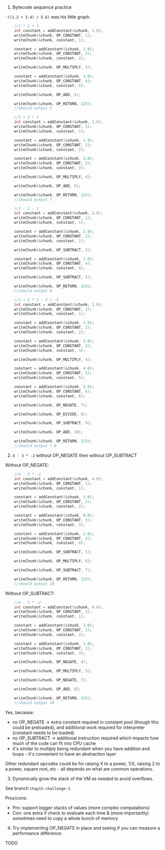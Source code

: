 1. Bytecode sequence practice

`-((1.2 + 3.4) / 5.6)` was his little graph.

```c
    //1 * 2 + 3
    int constant = addConstant(&chunk, 1.0);
    writeChunk(&chunk, OP_CONSTANT, 1);
    writeChunk(&chunk, constant, 1);

    constant = addConstant(&chunk, 2.0);
    writeChunk(&chunk, OP_CONSTANT, 2);
    writeChunk(&chunk, constant, 2);

    writeChunk(&chunk, OP_MULTIPLY, 3);

    constant = addConstant(&chunk, 3.0);
    writeChunk(&chunk, OP_CONSTANT, 4);
    writeChunk(&chunk, constant, 4);

    writeChunk(&chunk, OP_ADD, 5);

    writeChunk(&chunk, OP_RETURN, 123);
    //should output 5
```

```c
    //1 + 2 * 3
    int constant = addConstant(&chunk, 1.0);
    writeChunk(&chunk, OP_CONSTANT, 1);
    writeChunk(&chunk, constant, 1);

    constant = addConstant(&chunk, 2.0);
    writeChunk(&chunk, OP_CONSTANT, 2);
    writeChunk(&chunk, constant, 2);

    constant = addConstant(&chunk, 3.0);
    writeChunk(&chunk, OP_CONSTANT, 3);
    writeChunk(&chunk, constant, 3);

    writeChunk(&chunk, OP_MULTIPLY, 4);

    writeChunk(&chunk, OP_ADD, 5);

    writeChunk(&chunk, OP_RETURN, 123);
    //should output 7
```

```c
    //3 - 2 - 1
    int constant = addConstant(&chunk, 3.0);
    writeChunk(&chunk, OP_CONSTANT, 1);
    writeChunk(&chunk, constant, 1);

    constant = addConstant(&chunk, 2.0);
    writeChunk(&chunk, OP_CONSTANT, 2);
    writeChunk(&chunk, constant, 2);

    writeChunk(&chunk, OP_SUBTRACT, 3);

    constant = addConstant(&chunk, 1.0);
    writeChunk(&chunk, OP_CONSTANT, 4);
    writeChunk(&chunk, constant, 4);

    writeChunk(&chunk, OP_SUBTRACT, 5);

    writeChunk(&chunk, OP_RETURN, 123);
    //should output 0
```

```c
    //1 + 2 * 3 - 4 / -5
    int constant = addConstant(&chunk, 1.0);
    writeChunk(&chunk, OP_CONSTANT, 1);
    writeChunk(&chunk, constant, 1);

    constant = addConstant(&chunk, 2.0);
    writeChunk(&chunk, OP_CONSTANT, 2);
    writeChunk(&chunk, constant, 2);

    constant = addConstant(&chunk, 3.0);
    writeChunk(&chunk, OP_CONSTANT, 3);
    writeChunk(&chunk, constant, 3);

    writeChunk(&chunk, OP_MULTIPLY, 4);

    constant = addConstant(&chunk, 4.0);
    writeChunk(&chunk, OP_CONSTANT, 5);
    writeChunk(&chunk, constant, 5);

    constant = addConstant(&chunk, 5.0);
    writeChunk(&chunk, OP_CONSTANT, 6);
    writeChunk(&chunk, constant, 6);

    writeChunk(&chunk, OP_NEGATE, 7);

    writeChunk(&chunk, OP_DIVIDE, 8);

    writeChunk(&chunk, OP_SUBTRACT, 9);

    writeChunk(&chunk, OP_ADD, 10);

    writeChunk(&chunk, OP_RETURN, 123);
    //should output 7.8
```

2. `4 - 3 * -2` without OP_NEGATE then without OP_SUBTRACT

Without OP_NEGATE:

```c
    //4 - 3 * -2
    int constant = addConstant(&chunk, 4.0);
    writeChunk(&chunk, OP_CONSTANT, 1);
    writeChunk(&chunk, constant, 1);

    constant = addConstant(&chunk, 3.0);
    writeChunk(&chunk, OP_CONSTANT, 2);
    writeChunk(&chunk, constant, 2);

    constant = addConstant(&chunk, 0.0);
    writeChunk(&chunk, OP_CONSTANT, 3);
    writeChunk(&chunk, constant, 3);

    constant = addConstant(&chunk, 2.0);
    writeChunk(&chunk, OP_CONSTANT, 4);
    writeChunk(&chunk, constant, 4);

    writeChunk(&chunk, OP_SUBTRACT, 5);

    writeChunk(&chunk, OP_MULTIPLY, 6);

    writeChunk(&chunk, OP_SUBTRACT, 7);

    writeChunk(&chunk, OP_RETURN, 123);
    //should output 10
```

Without OP_SUBTRACT:

```c
    //4 - 3 * -2
    int constant = addConstant(&chunk, 4.0);
    writeChunk(&chunk, OP_CONSTANT, 1);
    writeChunk(&chunk, constant, 1);

    constant = addConstant(&chunk, 3.0);
    writeChunk(&chunk, OP_CONSTANT, 2);
    writeChunk(&chunk, constant, 2);

    constant = addConstant(&chunk, 2.0);
    writeChunk(&chunk, OP_CONSTANT, 3);
    writeChunk(&chunk, constant, 3);

    writeChunk(&chunk, OP_NEGATE, 4);

    writeChunk(&chunk, OP_MULTIPLY, 5);

    writeChunk(&chunk, OP_NEGATE, 7);

    writeChunk(&chunk, OP_ADD, 8);

    writeChunk(&chunk, OP_RETURN, 123);
    //should output 10
```

Yes, because:

* no OP_NEGATE -> extra constant required in constant pool (though this could be preloaded), and additional work required for interpreter (constant needs to be loaded)
* no OP_SUBTRACT -> additional instruction required which impacts how much of the code can fit into CPU cache
* it's similar to multiply being redundant when you have addition and loops - it's convenient to have an abstraction layer

Other redundant opcodes could be for raising X to a power, 1/X, raising 2 to a power, square root, etc - all depends on what are common operations.

3. Dynamically grow the stack of the VM as needed to avoid overflows.

See branch `chap15-challenge-3`.

Pros/cons:

* Pro: support bigger stacks of values (more complex computations)
* Con: one extra if check to evaluate each time & (more importantly) sometimes need to copy a whole bunch of memory

4. Try implementing OP_NEGATE in place and seeing if you can measure a performance difference.

TODO
